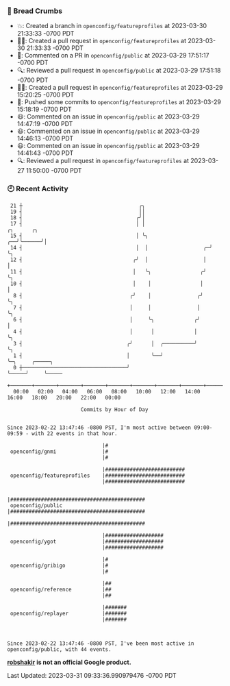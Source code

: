 ### 🍞 Bread Crumbs

 * 💥: Created a branch in `openconfig/featureprofiles` at 2023-03-30 21:33:33 -0700 PDT
 * ✍🏼: Created a pull request in `openconfig/featureprofiles` at 2023-03-30 21:33:33 -0700 PDT
 * 💬: Commented on a PR in  `openconfig/public` at 2023-03-29 17:51:17 -0700 PDT
 * 🔍: Reviewed a pull request in  `openconfig/public` at 2023-03-29 17:51:18 -0700 PDT
 * ✍🏼: Created a pull request in `openconfig/featureprofiles` at 2023-03-29 15:20:25 -0700 PDT
 * 🚢: Pushed some commits to `openconfig/featureprofiles` at 2023-03-29 15:18:19 -0700 PDT
 * 😃: Commented on an issue in `openconfig/public` at 2023-03-29 14:47:19 -0700 PDT
 * 😃: Commented on an issue in `openconfig/public` at 2023-03-29 14:46:13 -0700 PDT
 * 😃: Commented on an issue in `openconfig/public` at 2023-03-29 14:41:43 -0700 PDT
 * 🔍: Reviewed a pull request in  `openconfig/featureprofiles` at 2023-03-27 11:50:00 -0700 PDT

### 🕘 Recent Activity
```
 21 ┼                                      ╭╮
 19 ┤                                      ││
 18 ┤                                     ╭╯│
 17 ┤                                     │ │                        ╭╮      ╭╮
 15 ┤                                     │ ╰╮                    ╭──╯╰──────╯│
 14 ┤                                     │  │                  ╭─╯           ╰╮
 12 ┤                                    ╭╯  │                  │              │
 11 ┤                                    │   ╰╮                ╭╯              ╰╮
 10 ┤                                    │    │                │                │
  8 ┤                                   ╭╯    │               ╭╯                ╰╮
  7 ┤                                   │     │               │                  ╰╮
  6 ┤                                   │     ╰╮             ╭╯                   │
  4 ┤                                   │      │             │                    ╰╮
  3 ┤                                  ╭╯      │  ╭──────────╯                     ╰╮
  1 ┤                                  │       ╰──╯                                 ╰─╮     ╭─────╮
  0 ┼──────────────────────────────────╯                                              ╰─────╯     ╰─────
    +───────+───────+───────+───────+───────+───────+───────+───────+───────+───────+───────+───────+────
  00:00   02:00   04:00   06:00   08:00   10:00   12:00   14:00   16:00   18:00   20:00   22:00   00:00   

						Commits by Hour of Day


Since 2023-02-22 13:47:46 -0800 PST, I'm most active between 09:00-09:59 - with 22 events in that hour.

```



```
                               |#
 openconfig/gnmi               |#
                               |#

                               |##########################
 openconfig/featureprofiles    |##########################
                               |##########################

                               |############################################
 openconfig/public             |############################################
                               |############################################

                               |###################
 openconfig/ygot               |###################
                               |###################

                               |#
 openconfig/gribigo            |#
                               |#

                               |##
 openconfig/reference          |##
                               |##

                               |#######
 openconfig/replayer           |#######
                               |#######



Since 2023-02-22 13:47:46 -0800 PST, I've been most active in openconfig/public, with 44 events.

```
**[robshakir](mailto:robjs@google.com) is not an official Google product.**  


Last Updated: 2023-03-31 09:33:36.990979476 -0700 PDT
